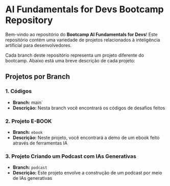 # AI Fundamentals for Devs Bootcamp Repository

Bem-vindo ao repositório do **Bootcamp AI Fundamentals for Devs**! Este repositório contém uma variedade de projetos relacionados à inteligência artificial para desenvolvedores.

Cada branch deste repositório representa um projeto diferente do bootcamp. Abaixo está uma breve descrição de cada projeto:

## Projetos por Branch

### 1. Códigos

- **Branch:** main`
- **Descrição:** Nesta branch você encontrará os códigos de desafios feitos

### 2. Projeto E-BOOK

- **Branch:** `ebook`
- **Descrição:** Neste projeto, você encontrará a demo de um ebook feito através de ferramentas IA

### 3. Projeto Criando um Podcast com IAs Generativas

- **Branch:** `podcast`
- **Descrição:** Este projeto envolve a construção de um podcast por meio de IAs generativas


